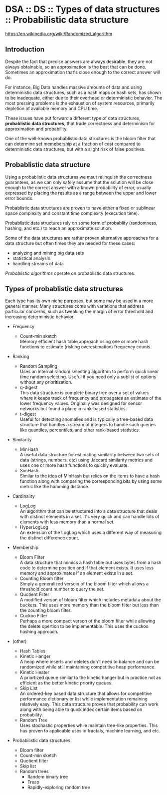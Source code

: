 # DSA :: DS :: Types of data structures :: Probabilistic data structure

https://en.wikipedia.org/wiki/Randomized_algorithm

## Introduction

Despite the fact that precise answers are always desirable, they are not always obtainable, so an approximation is the best that can be done. Sometimes an approximation that's close enough to the correct answer will do.

For instance, Big Data handles massive amounts of data and using deterministic data structures, such as a hash maps or hash sets, has shown to be inadequate, either due to their overhead or deterministic behavior. The most pressing problems is the exhaustion of system resources, primarily depletion of available memory and CPU time.

These issues have put forward a different type of data structures, **probablistic data structures**, that trade correctness and determinism for approximation and probability.

One of the well-known probablistic data structures is the bloom filter that can determine set memebership at a fraction of cost compared to deterministic data structures, but with a slight risk of false positives.

## Probablistic data structure

Using a probablistic data structures we msut relinquish the correctness guarantees, as we can only safely assume that the solution will be close enough to the correct answer with a known probability of error, usually expressed by placing the results as a range between the upper and lower error bounds.

Probablistic data structures are proven to have either a fixed or sublinear space complexity and constant time complexity (execution time).

Probablistic data structures rely on some form of probablity (randomness, hashing, and etc.) to reach an approximate solution.

Some of the data structures are rather proven alternative approaches for a data structure but often times they are needed for these cases:
- analyzing and mining big data sets
- statistical analysis
- handling streams of data

*Probablistic algorithms* operate on probablistic data structures.

## Types of probablistic data structures

Each type has its own niche purposes, but some may be used in a more general manner. Many structures come with variations that address particular concerns, such as tweaking the margin of error threshold and increasing deterministic behavior.

- Frequency
  - Count-min sketch    
    Memory efficient hash table approach using one or more hash functions to estimate (risking overestimation) frequency counts.
- Ranking
  - Random Sampling    
    Uses an internal random selecting algorithm to perform quick linear time random selecting. Useful if you need only a sublist of options without any prioritization.
  - q-digest   
    This data structure is complete binary tree over a set of values where it keeps track of frequency and propagates an estimate of the lower frequency values. Originally was designed for sensor networks but found a place in rank-based statistics.
  - t-digest    
    Useful for detecting anomalies and is typically a tree-based data structure that handles a stream of integers to handle such queries like quantiles, percentiles, and other rank-based statistics.
- Similarity
  - MinHash    
    A useful data structure for estimating similarity between two sets of data (strings, numbers, etc) using Jaccard similarity metrics and uses one or more hash functions to quickly evaluate.
  - SimHash    
    Similar to the idea of MinHash but relies on the items to have a hash function along with comparing the corresponding bits by using some metric like the hamming distance.
- Cardinality
  - LogLog   
    An algorithm that can be structured into a data structure that deals with distinct elements in a set. It's very quick and can handle lots of elements with less memory than a normal set.
  - HyperLogLog    
    An extension of the LogLog which uses a different way of measuring the distinct difference count.
- Membership
  - Bloom Filter    
    A data structure that mimics a hash table but uses bytes from a hash code to determine position and if that element exists. It uses less memory and approximates if an element exists in a set.
  - Counting Bloom filter   
    Simply a generalized versoin of the bloom filter which allows a threshold count number to query the set.
  - Quotient Filter    
    A modified verson of bloom filter which includes metadata about the buckets. This uses more memory than the bloom filter but less than the counting bloom filter.
  - Cuckoo Filter    
    Perhaps a more compact verson of the bloom filter while allowing the delete opertion to be implementable. This uses the cuckoo hashing approach.
- (other)
  - Hash Tables
  - Kinetic Hanger   
    A heap where inserts and deletes don't need to balance and can be randomized while still maintaining competitive heap performance.
  - Kinetic Heater    
    A priortized queue similar to the kinetic hanger but in practice not as efficient as the better kinetic priority queues.
  - Skip List    
    An ordered-key based data structure that allows for competitive performance dictionary or list while implementation remaining relatively easy. This data structure proves that probability can work along with being able to quick index certain items based on probability.
  - Random Tree    
    Uses stochastic properties while maintain tree-like properties. This has proven to applicable uses in fractals, machine learning, and etc.


- Probabilistic data structures
  - Bloom filter
  - Count-min sketch
  - Quotient filter
  - Skip list
  - Random trees
    - Random binary tree
    - Treap
    - Rapidly-exploring random tree
